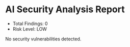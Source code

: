 # AI Security Analysis Report

- Total Findings: 0
- Risk Level: LOW

No security vulnerabilities detected.